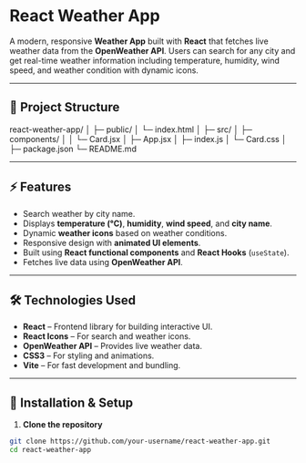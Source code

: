 # React Weather App

A modern, responsive **Weather App** built with **React** that fetches live weather data from the **OpenWeather API**. Users can search for any city and get real-time weather information including temperature, humidity, wind speed, and weather condition with dynamic icons.

---

## 📂 Project Structure
react-weather-app/
│
├─ public/
│ └─ index.html
│
├─ src/
│ ├─ components/
│ │ └─ Card.jsx
│ ├─ App.jsx
│ ├─ index.js
│ └─ Card.css
│
├─ package.json
└─ README.md


---

## ⚡ Features

- Search weather by city name.  
- Displays **temperature (°C)**, **humidity**, **wind speed**, and **city name**.  
- Dynamic **weather icons** based on weather conditions.  
- Responsive design with **animated UI elements**.  
- Built using **React functional components** and **React Hooks** (`useState`).  
- Fetches live data using **OpenWeather API**.

---

## 🛠 Technologies Used

- **React** – Frontend library for building interactive UI.  
- **React Icons** – For search and weather icons.  
- **OpenWeather API** – Provides live weather data.  
- **CSS3** – For styling and animations.  
- **Vite** – For fast development and bundling.

---

## 🚀 Installation & Setup

1. **Clone the repository**
```bash
git clone https://github.com/your-username/react-weather-app.git
cd react-weather-app
